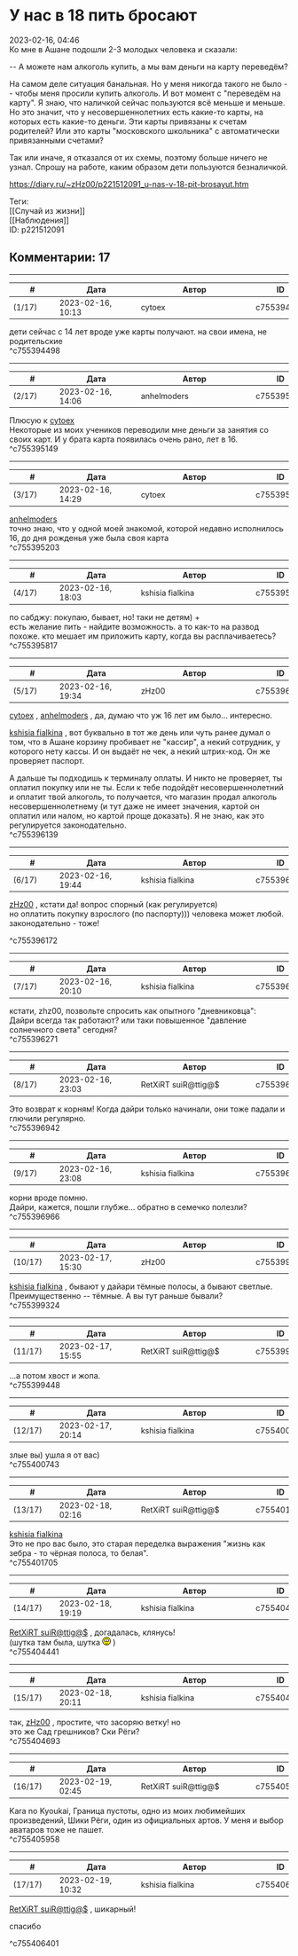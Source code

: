 У нас в 18 пить бросают
=======================

  
2023-02-16, 04:46  
 Ко мне в Ашане подошли 2-3 молодых человека и сказали:   
   
 -- А можете нам алкоголь купить, а мы вам деньги на карту переведём?   
   
 На самом деле ситуация банальная. Но у меня никогда такого не было -- чтобы меня просили купить алкоголь. И вот момент с "переведём на карту". Я знаю, что наличкой сейчас пользуются всё меньше и меньше. Но это значит, что у несовершеннолетних есть какие-то карты, на которых есть какие-то деньги. Эти карты привязаны к счетам родителей? Или это карты "московского школьника" с автоматически привязанными счетами?   
   
 Так или иначе, я отказался от их схемы, поэтому больше ничего не узнал. Спрошу на работе, каким образом дети пользуются безналичкой.   
  
<https://diary.ru/~zHz00/p221512091_u-nas-v-18-pit-brosayut.htm>  
  
Теги:  
[[Случай из жизни]]  
[[Наблюдения]]  
ID: p221512091  


Комментарии: 17
---------------

  


---



|         #         |              Дата              |                     Автор                     |           ID           |
| --- | --- | --- | --- |
| (1/17) | 2023-02-16, 10:13 | cytoex | c755394498 |

  
 дети сейчас с 14 лет вроде уже карты получают. на свои имена, не родительские   
 ^c755394498

---



|         #         |              Дата              |                     Автор                     |           ID           |
| --- | --- | --- | --- |
| (2/17) | 2023-02-16, 14:06 | anhelmoders | c755395149 |

  
 Плюсую к  [cytoex](https://citoex.diary.ru "Только это красиво и только в этом есть смысл")    
 Некоторые из моих учеников переводили мне деньги за занятия со своих карт. И у брата карта появилась очень рано, лет в 16.   
 ^c755395149

---



|         #         |              Дата              |                     Автор                     |           ID           |
| --- | --- | --- | --- |
| (3/17) | 2023-02-16, 14:29 | cytoex | c755395203 |

  
  [anhelmoders](https://anhelmoders.diary.ru "No plans. Only wonders.")    
 точно знаю, что у одной моей знакомой, которой недавно исполнилось 16, до дня рожденья уже была своя карта   
 ^c755395203

---



|         #         |              Дата              |                     Автор                     |           ID           |
| --- | --- | --- | --- |
| (4/17) | 2023-02-16, 18:03 | kshisia fialkina | c755395817 |

  
 по сабджу: покупаю, бывает, но! таки не детям) +   
 есть желание пить - найдите возможность. а то как-то на развод похоже. кто мешает им приложить карту, когда вы расплачиваетесь?   
 ^c755395817

---



|         #         |              Дата              |                     Автор                     |           ID           |
| --- | --- | --- | --- |
| (5/17) | 2023-02-16, 19:34 | zHz00 | c755396139 |

  
  [cytoex](https://citoex.diary.ru "Только это красиво и только в этом есть смысл")  ,  [anhelmoders](https://anhelmoders.diary.ru "No plans. Only wonders.")  , да, думаю что уж 16 лет им было... интересно.   
   
  [kshisia fialkina](https://kshisi-as-they-are.diary.ru "Don't think about white rabbit")  , вот буквально в тот же день или чуть ранее думал о том, что в Ашане корзину пробивает не "кассир", а некий сотрудник, у которого нету кассы. И он выдаёт не чек, а некий штрих-код. Он же проверяет паспорт.   
   
 А дальше ты подходишь к терминалу оплаты. И никто не проверяет, ты оплатил покупку или не ты. Если к тебе подойдёт несовершеннолетний и оплатит твой алкоголь, то получается, что магазин продал алкоголь несовершеннолетнему (и тут даже не имеет значения, картой он оплатил или налом, но картой проще доказать). Я не знаю, как это регулируется законодательно.   
 ^c755396139

---



|         #         |              Дата              |                     Автор                     |           ID           |
| --- | --- | --- | --- |
| (6/17) | 2023-02-16, 19:44 | kshisia fialkina | c755396172 |

  
   [zHz00](https://zHz00.diary.ru "Untitled")  , кстати да! вопрос спорный (как регулируется)   
 но оплатить покупку взрослого (по паспорту))) человека может любой. законодательно - тоже! 

   
 ^c755396172

---



|         #         |              Дата              |                     Автор                     |           ID           |
| --- | --- | --- | --- |
| (7/17) | 2023-02-16, 20:10 | kshisia fialkina | c755396271 |

  
 кстати, zhz00, позвольте спросить как опытного "дневниковца":   
 Дайри всегда так работают? или таки повышенное "давление солнечного света" сегодня?   
 ^c755396271

---



|         #         |              Дата              |                     Автор                     |           ID           |
| --- | --- | --- | --- |
| (8/17) | 2023-02-16, 23:03 | RetXiRT suiR@ttig@$ | c755396942 |

  
 Это возврат к корням! Когда дайри только начинали, они тоже падали и глючили регулярно.   
 ^c755396942

---



|         #         |              Дата              |                     Автор                     |           ID           |
| --- | --- | --- | --- |
| (9/17) | 2023-02-16, 23:08 | kshisia fialkina | c755396966 |

  
 корни вроде помню.   
 Дайри, кажется, пошли глубже... обратно в семечко полезли?   
 ^c755396966

---



|         #         |              Дата              |                     Автор                     |           ID           |
| --- | --- | --- | --- |
| (10/17) | 2023-02-17, 15:30 | zHz00 | c755399324 |

  
  [kshisia fialkina](https://kshisi-as-they-are.diary.ru "Don't think about white rabbit")  , бывают у дайари тёмные полосы, а бывают светлые. Преимущественно -- тёмные. А вы тут раньше бывали?   
 ^c755399324

---



|         #         |              Дата              |                     Автор                     |           ID           |
| --- | --- | --- | --- |
| (11/17) | 2023-02-17, 15:55 | RetXiRT suiR@ttig@$ | c755399448 |

  
 ...а потом хвост и жопа.   
 ^c755399448

---



|         #         |              Дата              |                     Автор                     |           ID           |
| --- | --- | --- | --- |
| (12/17) | 2023-02-17, 20:14 | kshisia fialkina | c755400743 |

  
 злые вы) ушла я от вас)   
 ^c755400743

---



|         #         |              Дата              |                     Автор                     |           ID           |
| --- | --- | --- | --- |
| (13/17) | 2023-02-18, 02:16 | RetXiRT suiR@ttig@$ | c755401705 |

  
   [kshisia fialkina](https://kshisi-as-they-are.diary.ru "дневник Don't think about white rabbit")    
 Это не про вас было, это старая переделка выражения "жизнь как зебра - то чёрная полоса, то белая".   
 ^c755401705

---



|         #         |              Дата              |                     Автор                     |           ID           |
| --- | --- | --- | --- |
| (14/17) | 2023-02-18, 19:19 | kshisia fialkina | c755404441 |

  
  [RetXiRT suiR@ttig@$](https://Hellspawn.diary.ru "Atomicautionuclear")  , догадалась, клянусь!   
 (шутка там была, шутка ![;-)](pics/1137.gif) )   
 ^c755404441

---



|         #         |              Дата              |                     Автор                     |           ID           |
| --- | --- | --- | --- |
| (15/17) | 2023-02-18, 20:11 | kshisia fialkina | c755404693 |

  
 так,  [zHz00](https://zHz00.diary.ru "Untitled")  , простите, что засоряю ветку! но   
 это же Сад грешников? Ски Рёги?   
 ^c755404693

---



|         #         |              Дата              |                     Автор                     |           ID           |
| --- | --- | --- | --- |
| (16/17) | 2023-02-19, 02:45 | RetXiRT suiR@ttig@$ | c755405958 |

  
 Kara no Kyoukai, Граница пустоты, одно из моих любимейших произведений, Шики Рёги, один из официальных артов. У меня и выбор аватаров тоже не пашет.   
 ^c755405958

---



|         #         |              Дата              |                     Автор                     |           ID           |
| --- | --- | --- | --- |
| (17/17) | 2023-02-19, 10:32 | kshisia fialkina | c755406401 |

  
   [RetXiRT suiR@ttig@$](https://Hellspawn.diary.ru "Atomicautionuclear")  , шикарный! 

   
   спасибо  

   
 ^c755406401